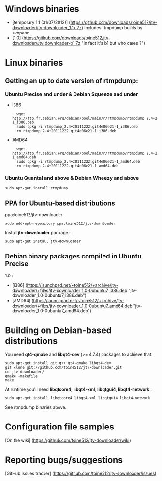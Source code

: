 Windows binaries
================
- [temporary 1.1 (31/07/2012)] (https://github.com/downloads/toine512/jtv-downloader/jtv-downloader_1.1x.7z)
  Includes rtmpdump builds by svnpenn.
- [1.0] (https://github.com/downloads/toine512/jtv-downloader/Jtv_downloader-b1.7z "In fact it's b1 but who cares ?")

Linux binaries
==============
Getting an up to date version of rtmpdump:
------------------------------------------
### Ubuntu Precise and under & Debian Squeeze and under
- i386

		wget http://ftp.fr.debian.org/debian/pool/main/r/rtmpdump/rtmpdump_2.4+20111222.git4e06e21-1_i386.deb
		sudo dpkg -i rtmpdump_2.4+20111222.git4e06e21-1_i386.deb
		rm rtmpdump_2.4+20111222.git4e06e21-1_i386.deb

- AMD64

		wget http://ftp.fr.debian.org/debian/pool/main/r/rtmpdump/rtmpdump_2.4+20111222.git4e06e21-1_amd64.deb
		sudo dpkg -i rtmpdump_2.4+20111222.git4e06e21-1_amd64.deb
		rm rtmpdump_2.4+20111222.git4e06e21-1_amd64.deb

### Ubuntu Quantal and above & Debian Wheezy and above
	sudo apt-get install rtmpdump

PPA for Ubuntu-based distributions
----------------------------------
ppa:toine512/jtv-downloader

	sudo add-apt-repository ppa:toine512/jtv-downloader

Install **jtv-downloader** package :

	sudo apt-get install jtv-downloader

Debian binary packages compiled in Ubuntu Precise
-------------------------------------------------

1.0 :
- [i386] (https://launchpad.net/~toine512/+archive/jtv-downloader/+files/jtv-downloader_1.0-0ubuntu7_i386.deb "jtv-downloader_1.0-0ubuntu7_i386.deb")
- [AMD64] (https://launchpad.net/~toine512/+archive/jtv-downloader/+files/jtv-downloader_1.0-0ubuntu7_amd64.deb "jtv-downloader_1.0-0ubuntu7_amd64.deb")

Building on Debian-based distributions
======================================

You need **qt4-qmake** and **libqt4-dev** (>= 4.7.4) packages to achieve that.

	sudo apt-get install git g++ qt4-qmake libqt4-dev
	git clone git://github.com/toine512/jtv-downloader.git
	cd jtv-downloader/
	qmake -makefile
	make

At runtime you'll need **libqtcore4**, **libqt4-xml**, **libqtgui4**, **libqt4-network** :

	sudo apt-get install libqtcore4 libqt4-xml libqtgui4 libqt4-network
See rtmpdump binaries above.

Configuration file samples
==========================

[On the wiki] (https://github.com/toine512/jtv-downloader/wiki)

Reporting bugs/suggestions
==========================

[GitHub issues tracker] (https://github.com/toine512/jtv-downloader/issues)